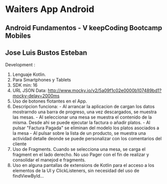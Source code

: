 # Waiters App Android
## Android Fundamentos - V keepCoding Bootcamp Mobiles

## Jose Luis Bustos Esteban

Development :
  1. Lenguaje Kotlin.
  2. Para  Smartphones y  Tablets
  3. SDK min: 16
  4. URL JSON Data: http://www.mocky.io/v2/5a09f1c02e0000b107489bd1?mocky-delay=2000ms
  7. Uso de botones flotantes en el App.
  5. Descripcion funciona:
    - Al arrancar la aplicacion de cargan los datos mostrarndo una barra de progreso, una vez descargados, se muestra las mesas.
    - Al seleccionar una mesa se muestra el contenido de la misma. Desde ahi se puede ejecutar la factura o añadir platos.
    - Al pulsar "Factura Pagada" se eliminan del modelo los platos asociados a la mesa
    - Al pulsar sobre la lista de un producto, se muestra una actividad detalle deonde se puede personalizar con los comentarios del cliente
  6. Uso de Fragments. Cuando se selecciona una mesa, se carga el fragment en el lado derecho. No uso Pager con el fin de realizar y consolidar el manejod e fragments.
  7. Uso en alguna pantallas de extensions de Kotlin para el acceso a los elementos de la UI y ClickListeners, sin necesidad del uso de findViewById...



